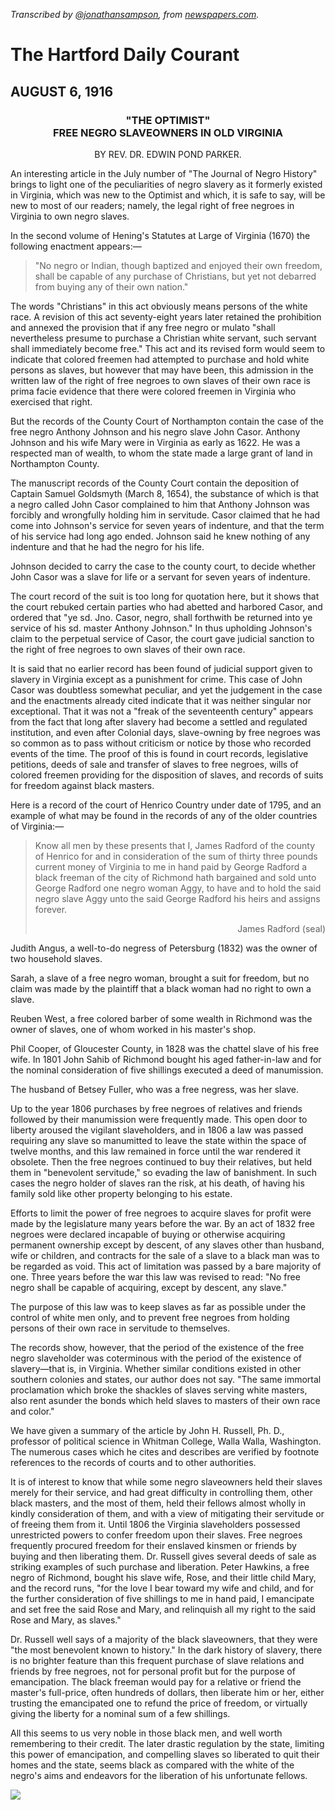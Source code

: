 _Transcribed by [@jonathansampson][twitter], from [newspapers.com][source]._

# The Hartford Daily Courant
## AUGUST 6, 1916

<center>

### "THE OPTIMIST"<br>FREE NEGRO SLAVEOWNERS IN OLD VIRGINIA

BY REV. DR. EDWIN POND PARKER.

</center>

An interesting article in the July number of "The Journal of Negro History" brings to light one of the peculiarities of negro slavery as it formerly existed in Virginia, which was new to the Optimist and which, it is safe to say, will be new to most of our readers; namely, the legal right of free negroes in Virginia to own negro slaves.

In the second volume of Hening's Statutes at Large of Virginia (1670) the following enactment appears:—

> "No negro or Indian, though baptized and enjoyed their own freedom, shall be capable of any purchase of Christians, but yet not debarred from buying any of their own nation."

The words "Christians" in this act obviously means persons of the white race. A revision of this act seventy-eight years later retained the prohibition and annexed the provision that if any free negro or mulato "shall nevertheless presume to purchase a Christian white servant, such servant shall immediately become free." This act and its revised form would seem to indicate that colored freemen had attempted to purchase and hold white persons as slaves, but however that may have been, this admission in the written law of the right of free negroes to own slaves of their own race is prima facie evidence that there were colored freemen in Virginia who exercised that right.

But the records of the County Court of Northampton contain the case of the free negro Anthony Johnson and his negro slave John Casor. Anthony Johnson and his wife Mary were in Virginia as early as 1622. He was a respected man of wealth, to whom the state made a large grant of land in Northampton County.

The manuscript records of the County Court contain the deposition of Captain Samuel Goldsmyth (March 8, 1654), the substance of which is that a negro called John Casor complained to him that Anthony Johnson was forcibly and wrongfully holding him in servitude. Casor claimed that he had come into Johnson's service for seven years of indenture, and that the term of his service had long ago ended. Johnson said he knew nothing of any indenture and that he had the negro for his life.

Johnson decided to carry the case to the county court, to decide whether John Casor was a slave for life or a servant for seven years of indenture.

The court record of the suit is too long for quotation here, but it shows that the court rebuked certain parties who had abetted and harbored Casor, and ordered that "ye sd. Jno. Casor, negro, shall forthwith be returned into ye service of his sd. master Anthony Johnson." In thus upholding Johnson's claim to the perpetual service of Casor, the court gave judicial sanction to the right of free negroes to own slaves of their own race.

It is said that no earlier record has been found of judicial support given to slavery in Virginia except as a punishment for crime. This case of John Casor was doubtless somewhat peculiar, and yet the judgement in the case and the enactments already cited indicate that it was neither singular nor exceptional. That it was not a "freak of the seventeenth century" appears from the fact that long after slavery had become a settled and regulated institution, and even after Colonial days, slave-owning by free negroes was so common as to pass without criticism or notice by those who recorded events of the time. The proof of this is found in court records, legislative petitions, deeds of sale and transfer of slaves to free negroes, wills of colored freemen providing for the disposition of slaves, and records of suits for freedom against black masters.

Here is a record of the court of Henrico Country under date of 1795, and an example of what may be found in the records of any of the older countries of Virginia:—

<blockquote>Know all men by these presents that I, James Radford of the county of Henrico for and in consideration of the sum of thirty three pounds current money of Virginia to me in hand paid by George Radford a black freeman of the city of Richmond hath bargained and sold unto George Radford one negro woman Aggy, to have and to hold the said negro slave Aggy unto the said George Radford his heirs and assigns forever.
<p align="right">James Radford (seal)</p>
</blockquote>

Judith Angus, a well-to-do negress of Petersburg (1832) was the owner of two household slaves.

Sarah, a slave of a free negro woman, brought a suit for freedom, but no claim was made by the plaintiff that a black woman had no right to own a slave.

Reuben West, a free colored barber of some wealth in Richmond was the owner of slaves, one of whom worked in his master's shop.

Phil Cooper, of Gloucester County, in 1828 was the chattel slave of his free wife. In 1801 John Sahib of Richmond bought his aged father-in-law and for the nominal consideration of five shillings executed a deed of manumission.

The husband of Betsey Fuller, who was a free negress, was her slave.

Up to the year 1806 purchases by free negroes of relatives and friends followed by their manumission were frequently made. This open door to liberty aroused the vigilant slaveholders, and in 1806 a law was passed requiring any slave so manumitted to leave the state within the space of twelve months, and this law remained in force until the war rendered it obsolete. Then the free negroes continued to buy their relatives, but held them in "benevolent servitude," so evading the law of banishment. In such cases the negro holder of slaves ran the risk, at his death, of having his family sold like other property belonging to his estate.

Efforts to limit the power of free negroes to acquire slaves for profit were made by the legislature many years before the war. By an act of 1832 free negroes were declared incapable of buying or otherwise acquiring permanent ownership except by descent, of any slaves other than husband, wife or children, and contracts for the sale of a slave to a black man was to be regarded as void. This act of limitation was passed by a bare majority of one. Three years before the war this law was revised to read: "No free negro shall be capable of acquiring, except by descent, any slave."

The purpose of this law was to keep slaves as far as possible under the control of white men only, and to prevent free negroes from holding persons of their own race in servitude to themselves.

The records show, however, that the period of the existence of the free negro slaveholder was coterminous with the period of the existence of slavery—that is, in Virginia. Whether similar conditions existed in other southern colonies and states, our author does not say. "The same immortal proclamation which broke the shackles of slaves serving white masters, also rent asunder the bonds which held slaves to masters of their own race and color."

We have given a summary of the article by John H. Russell, Ph. D., professor of political science in Whitman College, Walla Walla, Washington. The numerous cases which he cites and describes are verified by footnote references to the records of courts and to other authorities.

It is of interest to know that while some negro slaveowners held their slaves merely for their service, and had great difficulty in controlling them, other black masters, and the most of them, held their fellows almost wholly in kindly consideration of them, and with a view of mitigating their servitude or of freeing them from it. Until 1806 the Virginia slaveholders possessed unrestricted powers to confer freedom upon their slaves. Free negroes frequently procured freedom for their enslaved kinsmen or friends by buying and then liberating them. Dr. Russell gives several deeds of sale as striking examples of such purchase and liberation. Peter Hawkins, a free negro of Richmond, bought his slave wife, Rose, and their little child Mary, and the record runs, "for the love I bear toward my wife and child, and for the further consideration of five shillings to me in hand paid, I emancipate and set free the said Rose and Mary, and relinquish all my right to the said Rose and Mary, as slaves."

Dr. Russell well says of a majority of the black slaveowners, that they were "the most benevolent known to history." In the dark history of slavery, there is no brighter feature than this frequent purchase of slave relations and friends by free negroes, not for personal profit but for the purpose of emancipation. The black freeman would pay for a relative or friend the master's full-price, often hundreds of dollars, then liberate him or her, either trusting the emancipated one to refund the price of freedom, or virtually giving the liberty for a nominal sum of a few shillings.

All this seems to us very noble in those black men, and well worth remembering to their credit. The later drastic regulation by the state, limiting this power of emancipation, and compelling slaves so liberated to quit their homes and the state, seems black as compared with the white of the negro's aims and endeavors for the liberation of his unfortunate fellows.

[twitter]: https://twitter.com/jonathansampson
[source]: https://www.newspapers.com/image/369060160/
![](images/Hartford_Courant_Sun__Aug_6__1916_.jpg)